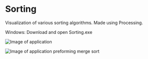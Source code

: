 # Sorting
Visualization of various sorting algorithms. Made using Processing.

Windows: Download and open Sorting.exe

![Image of application](https://i.imgur.com/5WUMoWf.png)

![Image of application preforming merge sort](https://i.imgur.com/1USXhqD.png)
